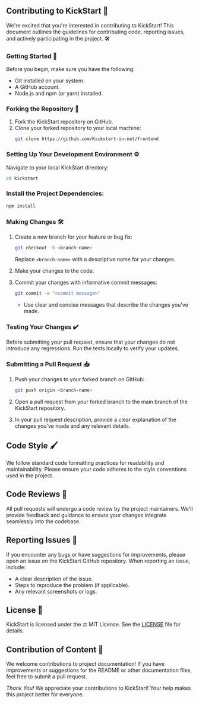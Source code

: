 ## Contributing to KickStart 🚀
We're excited that you're interested in contributing to KickStart! This document outlines the guidelines for contributing code, reporting issues, and actively participating in the project. 🛠️

### Getting Started 🏁
Before you begin, make sure you have the following:
- Git installed on your system.
- A GitHub account.
- Node.js and npm (or yarn) installed.

### Forking the Repository 🍴
1. Fork the KickStart repository on GitHub.
2. Clone your forked repository to your local machine:
   ```bash
   git clone https://github.com/Kickstart-in-net/frontend
   ```

### Setting Up Your Development Environment ⚙️
Navigate to your local KickStart directory:
```bash
cd kickstart
```

### Install the Project Dependencies:
```bash
npm install
```

### Making Changes 🛠️
1. Create a new branch for your feature or bug fix:
   ```bash
   git checkout -b <branch-name>
   ```
   Replace `<branch-name>` with a descriptive name for your changes.

2. Make your changes to the code.

3. Commit your changes with informative commit messages:
   ```bash
   git commit -m "<commit message>"
   ```
   - Use clear and concise messages that describe the changes you've made.

### Testing Your Changes ✔️
Before submitting your pull request, ensure that your changes do not introduce any regressions. Run the tests locally to verify your updates.

### Submitting a Pull Request 📥
1. Push your changes to your forked branch on GitHub:
   ```bash
   git push origin <branch-name>
   ```
2. Open a pull request from your forked branch to the main branch of the KickStart repository.

3. In your pull request description, provide a clear explanation of the changes you've made and any relevant details.

## Code Style 🖌️
We follow standard code formatting practices for readability and maintainability. Please ensure your code adheres to the style conventions used in the project.

## Code Reviews 👀
All pull requests will undergo a code review by the project maintainers. We'll provide feedback and guidance to ensure your changes integrate seamlessly into the codebase.

## Reporting Issues 🐛
If you encounter any bugs or have suggestions for improvements, please open an issue on the KickStart GitHub repository. When reporting an issue, include:

- A clear description of the issue.
- Steps to reproduce the problem (if applicable).
- Any relevant screenshots or logs.

## License 📜
KickStart is licensed under the ⚖️ MIT License. See the [LICENSE](LICENSE) file for details.

## Contribution of Content 📝
We welcome contributions to project documentation! If you have improvements or suggestions for the README or other documentation files, feel free to submit a pull request.

_Thank You!_
We appreciate your contributions to KickStart! Your help makes this project better for everyone.
